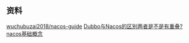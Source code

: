 ## 资料
[wuchubuzai2018/nacos-guide](https://github.com/wuchubuzai2018/nacos-guide)
[Dubbo与Nacos的区别两者是不是有重叠?](https://www.zhihu.com/question/451932038/answer/2302922812)
[nacos基础概念](https://blog.csdn.net/weixin_51062428/article/details/125887757)
